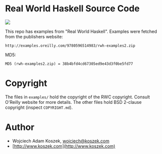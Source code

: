 # Real World Haskell Source Code

<a href="http://www.amazon.com/gp/product/0596514980/ref=as_li_tl?ie=UTF8&camp=1789&creative=390957&creativeASIN=0596514980&linkCode=as2&tag=wojcadamkoszh-20&linkId=NMG5Z24UTGJQ3G3U"><img border="0" src="http://ws-na.amazon-adsystem.com/widgets/q?_encoding=UTF8&ASIN=0596514980&Format=_SL250_&ID=AsinImage&MarketPlace=US&ServiceVersion=20070822&WS=1&tag=wojcadamkoszh-20" ></a><img src="http://ir-na.amazon-adsystem.com/e/ir?t=wojcadamkoszh-20&l=as2&o=1&a=0596514980" width="1" height="1" border="0" alt="" style="border:none !important; margin:0px !important;" />


This repo has examples from "Real World Haskell". Examples were fetched from
the publishers website:

	http://examples.oreilly.com/9780596514983/rwh-examples2.zip

MD5:

	MD5 (rwh-examples2.zip) = 38b4bfd4cd67305ed9e43d3f0be5fd77

# Copyright

The files in `examples/` hold the copyright of the RWC copyright. Consult O'Reilly website
for more details. The other files hold BSD 2-clause copyright (inspect `COPYRIGHT.md`).

# Author

- Wojciech Adam Koszek, [wojciech@koszek.com](mailto:wojciech@koszek.com)
- [http://www.koszek.com](http://www.koszek.com)
